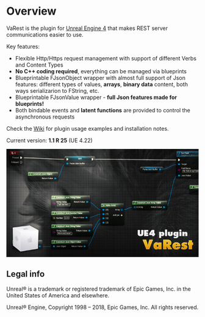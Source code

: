 Overview
========

VaRest is the plugin for [Unreal Engine 4](https://www.unrealengine.com/) that makes REST server communications easier to use.

Key features:

* Flexible Http/Https request management with support of different Verbs and Content Types
* **No C++ coding required**, everything can be managed via blueprints
* Blueprintable FJsonObject wrapper with almost full support of Json features: different types of values, **arrays**, **binary data** content, both ways serializarion to FString, etc.
* Blueprintable FJsonValue wrapper - **full Json features made for blueprints!**
* Both bindable events and **latent functions** are provided to control the asynchronous requests

Check the [Wiki](https://hiazma.atlassian.net/wiki/display/VAR) for plugin usage examples and installation notes.

Current version: **1.1 R 25** (UE 4.22)

![SCREENSHOT](SCREENSHOT.jpg)


Legal info
----------

Unreal® is a trademark or registered trademark of Epic Games, Inc. in the United States of America and elsewhere.

Unreal® Engine, Copyright 1998 – 2018, Epic Games, Inc. All rights reserved.


